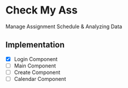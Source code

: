 # Check My Ass

Manage Assignment Schedule & Analyzing Data

## Implementation
- [X] Login Component
- [ ] Main Component
- [ ] Create Component
- [ ] Calendar Component
